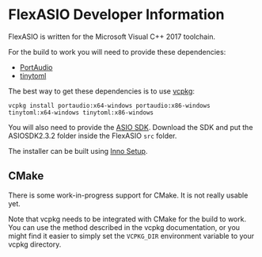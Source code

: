 # FlexASIO Developer Information

FlexASIO is written for the Microsoft Visual C++ 2017 toolchain.

For the build to work you will need to provide these dependencies:

 - [PortAudio][]
 - [tinytoml][]

The best way to get these dependencies is to use [vcpkg][]:

```
vcpkg install portaudio:x64-windows portaudio:x86-windows tinytoml:x64-windows tinytoml:x86-windows
```

You will also need to provide the [ASIO SDK][]. Download the SDK and put the
ASIOSDK2.3.2 folder inside the FlexASIO `src` folder.

The installer can be built using [Inno Setup][].

## CMake

There is some work-in-progress support for CMake. It is not really usable yet.

Note that vcpkg needs to be integrated with CMake for the build to work. You
can use the method described in the vcpkg documentation, or you might find it
easier to simply set the `VCPKG_DIR` environment variable to your vcpkg
directory.

[ASIO SDK]: http://www.steinberg.net/en/company/developer.html
[Inno Setup]: http://www.jrsoftware.org/isdl.php
[PortAudio]: http://www.portaudio.com/
[tinytoml]: https://github.com/mayah/tinytoml
[vcpkg]: https://github.com/Microsoft/vcpkg
